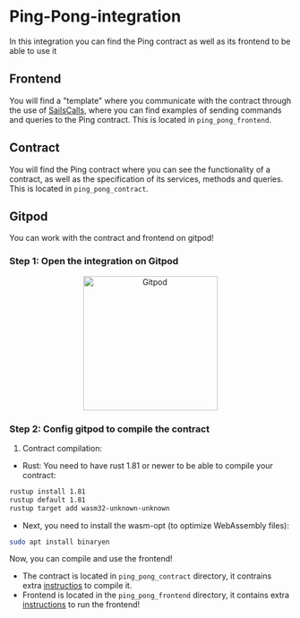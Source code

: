 # Ping-Pong-integration

In this integration you can find the Ping contract as well as its frontend to be able to use it

## Frontend

You will find a "template" where you communicate with the contract through the use of [SailsCalls](https://github.com/Vara-Lab/SailsCalls), where you can find examples of sending commands and queries to the Ping contract. This is located in `ping_pong_frontend`.

## Contract

You will find the Ping contract where you can see the functionality of a contract, as well as the specification of its services, methods and queries. This is located in `ping_pong_contract`.

## Gitpod

You can work with the contract and frontend on gitpod!

### Step 1: Open the integration on Gitpod

<p align="center">
  <a href="https://gitpod.io/#https://github.com/Vara-Lab/Ping-Pong-integration.git" target="_blank">
    <img src="https://gitpod.io/button/open-in-gitpod.svg" width="240" alt="Gitpod">
  </a>
</p>

### Step 2: Config gitpod to compile the contract

1. Contract compilation:

- Rust: You need to have rust 1.81 or newer to be able to compile your contract: 

```bash
rustup install 1.81
rustup default 1.81
rustup target add wasm32-unknown-unknown
```

- Next, you need to install the wasm-opt (to optimize WebAssembly files):

```bash
sudo apt install binaryen
```

Now, you can compile and use the frontend!

- The contract is located in `ping_pong_contract` directory, it contrains extra [instructios](https://github.com/Vara-Lab/traffic-light-integration/blob/main/traffic_light_contract/README.md) to compile it.
- Frontend is located in the `ping_pong_frontend` directory, it contains extra [instructions](https://github.com/Vara-Lab/traffic-light-integration/blob/main/traffic_light_frontend/README.md) to run the frontend!